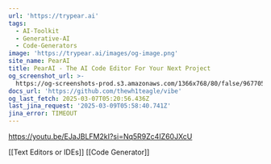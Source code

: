 ```yaml
---
url: 'https://trypear.ai'
tags:
  - AI-Toolkit
  - Generative-AI
  - Code-Generators
image: 'https://trypear.ai/images/og-image.png'
site_name: PearAI
title: PearAI - The AI Code Editor For Your Next Project
og_screenshot_url: >-
  https://og-screenshots-prod.s3.amazonaws.com/1366x768/80/false/9677058cdae690649c6143f051c6029c1fd46d1db826c2827e055ac6cd4c4bd7.jpeg
docs_url: 'https://github.com/thewh1teagle/vibe'
og_last_fetch: 2025-03-07T05:20:56.436Z
last_jina_request: '2025-03-09T05:58:40.741Z'
jina_error: TIMEOUT
---
```


https://youtu.be/EJaJBLFM2kI?si=Nq5R9Zc4IZ60JXcU

[[Text Editors or IDEs]]
[[Code Generator]]
